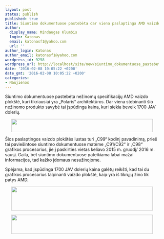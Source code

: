 ```yaml
---
layout: post
status: publish
published: true
title: Siuntimo dokumentuose pastebėta dar viena paslaptinga AMD vaizdo plokštė
author:
  display_name: Mindaugas Klumbis
  login: Katonas
  email: katonasf1@yahoo.com
  url: ''
author_login: Katonas
author_email: katonasf1@yahoo.com
wordpress_id: 9258
wordpress_url: http://localhost/site/new/siuntimo_dokumentuose_pastebeta_dar_viena_paslaptinga_amd_vaizdo_plokste/
date: '2016-02-08 10:05:22 +0200'
date_gmt: '2016-02-08 10:05:22 +0200'
categories:
- Naujienos
---
```

<p>
	Siuntimo dokumentuose pastebėta nežinomų specifikacijų AMD vaizdo plok&scaron;tė, kuri tikriausiai yra &bdquo;Polaris&ldquo; architektūros. Dar viena stebinanti &scaron;io nežinomo produkto savybė tai įspūdinga kaina, kuri siekia beveik 1700 JAV dolerių.</p>
<p style="text-align: center;">
	<a href="http://technews.lt/userfiles/AMD-Polaris-Zauba-C993.jpg"><img alt="" src="http://technews.lt/userfiles/AMD-Polaris-Zauba-C993.jpg" style="width: 464px; height: 43px;" /></a></p>
<p>
	&Scaron;ios paslaptingos vaizdo plok&scaron;tės lustas turi &bdquo;C99&ldquo; kodinį pavadinimą, prie&scaron; tai pavie&scaron;intose siuntimo dokumentuose matėme &bdquo;C91/C92&ldquo; ir &bdquo;C98&ldquo; grafikos procesorius, jie į paskirties vietas keliavo 2015 m. gruodį/ 2016 m. sausį. Gaila, bet siuntimo dokumentuose pateikiama labai mažai informacijos, tad kažko įdomaus nesužinojome.</p>
<p>
	Spėjama, kad įspūdinga 1700 JAV dolerių kaina galėtų reik&scaron;ti, kad tai du grafikos procesorius talpinanti vaizdo plok&scaron;tė, kaip yra i&scaron; tikrųjų žino tik patys AMD.</p>
<p style="text-align: center;">
	<a href="http://technews.lt/userfiles/AMD-Polaris-C980.jpg"><img alt="" src="http://technews.lt/userfiles/AMD-Polaris-C980.jpg" style="width: 464px; height: 78px;" /></a></p>
<p style="text-align: center;">
	<a href="http://technews.lt/userfiles/AMD-Polaris-C91-and-C92.jpg"><img alt="" src="http://technews.lt/userfiles/AMD-Polaris-C91-and-C92.jpg" style="width: 464px; height: 62px;" /></a></p>
